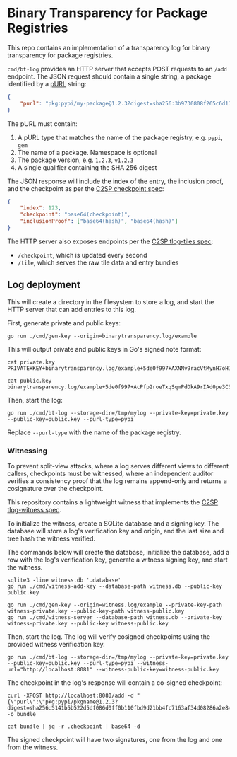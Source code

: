 # Binary Transparency for Package Registries

This repo contains an implementation of a transparency log for binary transparency
for package registries.

`cmd/bt-log` provides an HTTP server that accepts POST requests to an `/add` endpoint.
The JSON request should contain a single string, a package identified by a
[pURL](https://github.com/package-url/purl-spec/) string:

```json
{
    "purl": "pkg:pypi/my-package@1.2.3?digest=sha256:3b9730808f265c6d174662668435c4cf1fc9ddcd369831a646fa84bff8594f0c"
}
```

The pURL must contain:

1. A pURL type that matches the name of the package registry, e.g. `pypi`, `gem`
2. The name of a package. Namespace is optional
3. The package version, e.g. `1.2.3`, `v1.2.3`
4. A single qualifier containing the SHA 256 digest

The JSON response will include the index of the entry, the inclusion proof, and the checkpoint
as per the [C2SP checkpoint spec](https://github.com/C2SP/C2SP/blob/main/tlog-checkpoint.md):

```json
{
    "index": 123,
    "checkpoint": "base64(checkpoint)",
    "inclusionProof": ["base64(hash)", "base64(hash)"]
}
```

The HTTP server also exposes endpoints per the [C2SP tlog-tiles spec](https://github.com/C2SP/C2SP/blob/main/tlog-tiles.md):

* `/checkpoint`, which is updated every second
* `/tile`, which serves the raw tile data and entry bundles

## Log deployment

This will create a directory in the filesystem to store a log, and start the HTTP server
that can add entries to this log.

First, generate private and public keys:

```shell
go run ./cmd/gen-key --origin=binarytransparency.log/example
```

This will output private and public keys in Go's signed note format:

```
cat private.key
PRIVATE+KEY+binarytransparency.log/example+5de0f997+AXNNv9racVtMynH7oHIogZ4xS5sAIHBl47hlrcf6vsfu

cat public.key
binarytransparency.log/example+5de0f997+AcPfp2roeTxqSqmPdDkA9rIAd0pe3C5Je6Rze2SqBDUp
```

Then, start the log:

```shell
go run ./cmd/bt-log --storage-dir=/tmp/mylog --private-key=private.key --public-key=public.key --purl-type=pypi
```

Replace `--purl-type` with the name of the package registry.

### Witnessing

To prevent split-view attacks, where a log serves different views to different callers,
checkpoints must be witnessed, where an independent auditor verifies a consistency proof
that the log remains append-only and returns a cosignature over the checkpoint.

This repository contains a lightweight witness that implements the
[C2SP tlog-witness spec](https://github.com/C2SP/C2SP/blob/main/tlog-witness.md).

To initialize the witness, create a SQLite database and a signing key. The database will store
a log's verification key and origin, and the last size and tree hash the witness verified. 

The commands below will create the database, initialize the database, add a row with the
log's verification key, generate a witness signing key, and start the witness.

```
sqlite3 -line witness.db '.database'
go run ./cmd/witness-add-key --database-path witness.db --public-key public.key

go run ./cmd/gen-key --origin=witness.log/example --private-key-path witness-private.key --public-key-path witness-public.key       
go run ./cmd/witness-server --database-path witness.db --private-key witness-private.key --public-key witness-public.key
```

Then, start the log. The log will verify cosigned checkpoints using the provided witness verification key.

```
go run ./cmd/bt-log --storage-dir=/tmp/mylog --private-key=private.key --public-key=public.key --purl-type=pypi --witness-url="http://localhost:8081" --witness-public-key=witness-public.key
```

The checkpoint in the log's response will contain a co-signed checkpoint:

```
curl -XPOST http://localhost:8080/add -d "{\"purl\":\"pkg:pypi/pkgname@1.2.3?digest=sha256:5141b5b522d5df086d0ff0b110fbd9d21bb4fc7163af34d08286a2e846f6be92\"}" -o bundle

cat bundle | jq -r .checkpoint | base64 -d
```

The signed checkpoint will have two signatures, one from the log and one from the witness.